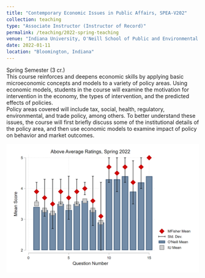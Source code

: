 ```yaml
---
title: "Contemporary Economic Issues in Public Affairs, SPEA-V202"
collection: teaching
type: "Associate Instructor (Instructor of Record)"
permalink: /teaching/2022-spring-teaching
venue: "Indiana University, O'Neill School of Public and Environmental Affairs"
date: 2022-01-11
location: "Bloomington, Indiana"
---
```


Spring Semester (3 cr.)  
This course reinforces and deepens economic skills by applying basic microeconomic concepts
and models to a variety of policy areas. Using economic models, students in the course will
examine the motivation for intervention in the economy, the types of intervention, and the
predicted effects of policies.  
Policy areas covered will include tax, social, health, regulatory, environmental, and trade policy,
among others. To better understand these issues, the course will first briefly discuss some of
the institutional details of the policy area, and then use economic models to examine impact of
policy on behavior and market outcomes.

![Spring 2022 Evals](/images/spring2022.png)
